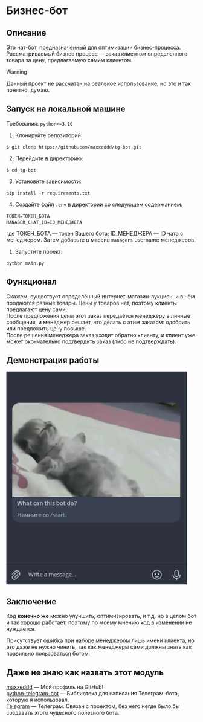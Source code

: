 # Бизнес-бот

## Описание

Это чат-бот, предназначенный для оптимизации бизнес-процесса.
Рассматриваемый бизнес процесс &mdash; заказ клиентом определенного товара за цену, предлагаемую самим клиентом.

> [!WARNING]
> Данный проект не рассчитан на реальное использование, но это и так понятно, думаю.

## Запуск на локальной машине

Требования: `python>=3.10`

1. Клонируйте репозиторий:  
```console
$ git clone https://github.com/maxxeddd/tg-bot.git
```

2. Перейдите в директорию:
```console
$ cd tg-bot
```

3. Установите зависимости:
```console
pip install -r requirements.txt
```

4. Создайте файл `.env` в директории со следующем содержанием: 
```
TOKEN=ТОКЕН_БОТА
MANAGER_CHAT_ID=ID_МЕНЕДЖЕРА
```
где ТОКЕН_БОТА &mdash; токен Вашего бота; ID_МЕНЕДЖЕРА &mdash; ID чата с менеджером. Затем добавьте в массив `managers` username менеджеров. 
   
1. Запустите проект:
```console
python main.py
```

## Функционал
Скажем, существует определённый интернет-магазин-аукцион, и в нём продаются разные товары. Цены у товаров нет, поэтому клиенты предлагают цену сами.  
После предложения цены этот заказ передаётся менеджеру в личные сообщения, и менеджер решает, что делать с этим заказом: одобрить или предложить цену повыше.  
После решения менеджера заказ уходит обратно клиенту, и клиент уже может окончательно подтвердить заказ (либо не подтверждать).

## Демонстрация работы

![](in_action.gif "Работа бота")

## Заключение
Код **конечно же** можно улучшить, оптимизировать, и т.д. но в целом бот и так хорошо работает, поэтому по моему мнению код в изменении не нуждается.

Присутствует ошибка при наборе менеджером лишь имени клиента, но это даже не нужно чинить, так как менеджеры сами должны знать как правильно пользоваться ботом.

## Даже не знаю как назвать этот модуль
[maxxeddd](https://github.com/maxxeddd) &mdash; Мой профиль на GitHub!  
[python-telegram-bot](https://github.com/python-telegram-bot/python-telegram-bot) &mdash; Библиотека для написания Телеграм-бота, которую я использовал.  
[Telegram](https://telegram.org/) &mdash; Телеграм. Связан с проектом, без него негде было бы создавать этого чудесного полезного бота.